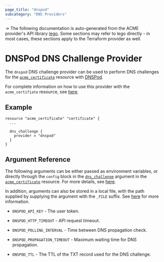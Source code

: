 ```yaml
---
page_title: "dnspod"
subcategory: "DNS Providers"
---
```


-> The following documentation is auto-generated from the ACME
provider's API library [lego](https://go-acme.github.io/lego/).  Some
sections may refer to lego directly - in most cases, these sections
apply to the Terraform provider as well.

# DNSPod DNS Challenge Provider

The `dnspod` DNS challenge provider can be used to perform DNS challenges for
the [`acme_certificate`][resource-acme-certificate] resource with
[DNSPod](https://www.dnspod.com/).

[resource-acme-certificate]: ../resources/certificate.md

For complete information on how to use this provider with the `acme_certifiate`
resource, see [here][resource-acme-certificate-dns-challenges].

[resource-acme-certificate-dns-challenges]: ../resources/certificate.md#using-dns-challenges

## Example

```hcl
resource "acme_certificate" "certificate" {
  ...

  dns_challenge {
    provider = "dnspod"
  }
}
```
## Argument Reference

The following arguments can be either passed as environment variables, or
directly through the `config` block in the
[`dns_challenge`][resource-acme-certificate-dns-challenge-arg] argument in the
[`acme_certificate`][resource-acme-certificate] resource. For more details, see
[here][resource-acme-certificate-dns-challenges].

[resource-acme-certificate-dns-challenge-arg]: ../resources/certificate.md#dns_challenge

In addition, arguments can also be stored in a local file, with the path
supplied by supplying the argument with the `_FILE` suffix. See
[here][acme-certificate-file-arg-example] for more information.

[acme-certificate-file-arg-example]: ../resources/certificate.md#using-variable-files-for-provider-arguments

* `DNSPOD_API_KEY` - The user token.

* `DNSPOD_HTTP_TIMEOUT` - API request timeout.
* `DNSPOD_POLLING_INTERVAL` - Time between DNS propagation check.
* `DNSPOD_PROPAGATION_TIMEOUT` - Maximum waiting time for DNS propagation.
* `DNSPOD_TTL` - The TTL of the TXT record used for the DNS challenge.


